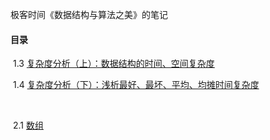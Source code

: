 极客时间《数据结构与算法之美》的笔记

#### 目录

​	1.3 [复杂度分析（上）：数据结构的时间、空间复杂度](https://github.com/sctang0/Data_Structure/blob/master/CHAPTER1.3.md)

​	1.4 [复杂度分析（下）：浅析最好、最坏、平均、均摊时间复杂度](https://github.com/sctang0/Data_Structure/blob/master/CHAPTER1.4.md)

​	

​	2.1 [数组](https://github.com/sctang0/Data_Structure/blob/master/CHAPTER2.1.md)

